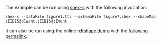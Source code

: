 The example can be run using [shex-s](http://www.weso.es/shex-s/) with the following invocation:

```
shex-s --dataFile figure1.ttl --schemaFile figure7.shex --shapeMap :EID15@:Event,:EID16@:Event
```

It can also be run using the online [rdfshape demo](http://rdfshape.weso.es) with the [following permalink](https://tinyurl.com/yyfq2p4f).
